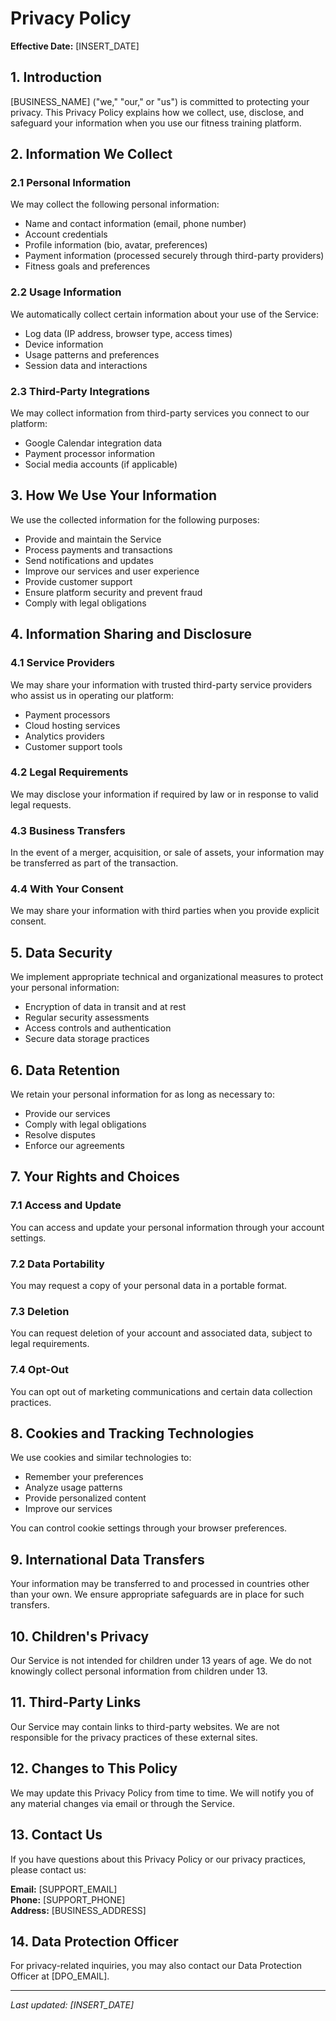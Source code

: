 # Privacy Policy

**Effective Date:** [INSERT_DATE]

## 1. Introduction

[BUSINESS_NAME] ("we," "our," or "us") is committed to protecting your privacy. This Privacy Policy explains how we collect, use, disclose, and safeguard your information when you use our fitness training platform.

## 2. Information We Collect

### 2.1 Personal Information
We may collect the following personal information:
- Name and contact information (email, phone number)
- Account credentials
- Profile information (bio, avatar, preferences)
- Payment information (processed securely through third-party providers)
- Fitness goals and preferences

### 2.2 Usage Information
We automatically collect certain information about your use of the Service:
- Log data (IP address, browser type, access times)
- Device information
- Usage patterns and preferences
- Session data and interactions

### 2.3 Third-Party Integrations
We may collect information from third-party services you connect to our platform:
- Google Calendar integration data
- Payment processor information
- Social media accounts (if applicable)

## 3. How We Use Your Information

We use the collected information for the following purposes:
- Provide and maintain the Service
- Process payments and transactions
- Send notifications and updates
- Improve our services and user experience
- Provide customer support
- Ensure platform security and prevent fraud
- Comply with legal obligations

## 4. Information Sharing and Disclosure

### 4.1 Service Providers
We may share your information with trusted third-party service providers who assist us in operating our platform:
- Payment processors
- Cloud hosting services
- Analytics providers
- Customer support tools

### 4.2 Legal Requirements
We may disclose your information if required by law or in response to valid legal requests.

### 4.3 Business Transfers
In the event of a merger, acquisition, or sale of assets, your information may be transferred as part of the transaction.

### 4.4 With Your Consent
We may share your information with third parties when you provide explicit consent.

## 5. Data Security

We implement appropriate technical and organizational measures to protect your personal information:
- Encryption of data in transit and at rest
- Regular security assessments
- Access controls and authentication
- Secure data storage practices

## 6. Data Retention

We retain your personal information for as long as necessary to:
- Provide our services
- Comply with legal obligations
- Resolve disputes
- Enforce our agreements

## 7. Your Rights and Choices

### 7.1 Access and Update
You can access and update your personal information through your account settings.

### 7.2 Data Portability
You may request a copy of your personal data in a portable format.

### 7.3 Deletion
You can request deletion of your account and associated data, subject to legal requirements.

### 7.4 Opt-Out
You can opt out of marketing communications and certain data collection practices.

## 8. Cookies and Tracking Technologies

We use cookies and similar technologies to:
- Remember your preferences
- Analyze usage patterns
- Provide personalized content
- Improve our services

You can control cookie settings through your browser preferences.

## 9. International Data Transfers

Your information may be transferred to and processed in countries other than your own. We ensure appropriate safeguards are in place for such transfers.

## 10. Children's Privacy

Our Service is not intended for children under 13 years of age. We do not knowingly collect personal information from children under 13.

## 11. Third-Party Links

Our Service may contain links to third-party websites. We are not responsible for the privacy practices of these external sites.

## 12. Changes to This Policy

We may update this Privacy Policy from time to time. We will notify you of any material changes via email or through the Service.

## 13. Contact Us

If you have questions about this Privacy Policy or our privacy practices, please contact us:

**Email:** [SUPPORT_EMAIL]  
**Phone:** [SUPPORT_PHONE]  
**Address:** [BUSINESS_ADDRESS]

## 14. Data Protection Officer

For privacy-related inquiries, you may also contact our Data Protection Officer at [DPO_EMAIL].

---

*Last updated: [INSERT_DATE]* 
